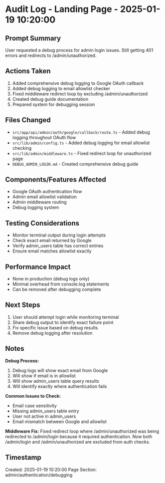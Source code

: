 # Audit Log - Landing Page - 2025-01-19 10:20:00

## Prompt Summary
User requested a debug process for admin login issues. Still getting 401 errors and redirects to /admin/unauthorized.

## Actions Taken
1. Added comprehensive debug logging to Google OAuth callback
2. Added debug logging to email allowlist checker
3. Fixed middleware redirect loop by excluding /admin/unauthorized
4. Created debug guide documentation
5. Prepared system for debugging session

## Files Changed
- `src/app/api/admin/auth/google/callback/route.ts` - Added debug logging throughout OAuth flow
- `src/lib/admin/config.ts` - Added debug logging for email allowlist checking
- `src/lib/admin/middleware.ts` - Fixed redirect loop for unauthorized page
- `DEBUG_ADMIN_LOGIN.md` - Created comprehensive debug guide

## Components/Features Affected
- Google OAuth authentication flow
- Admin email allowlist validation
- Admin middleware routing
- Debug logging system

## Testing Considerations
- Monitor terminal output during login attempts
- Check exact email returned by Google
- Verify admin_users table has correct entries
- Ensure email matches allowlist exactly

## Performance Impact
- None in production (debug logs only)
- Minimal overhead from console.log statements
- Can be removed after debugging complete

## Next Steps
1. User should attempt login while monitoring terminal
2. Share debug output to identify exact failure point
3. Fix specific issue based on debug results
4. Remove debug logging after resolution

## Notes
**Debug Process:**
1. Debug logs will show exact email from Google
2. Will show if email is in allowlist
3. Will show admin_users table query results
4. Will identify exactly where authentication fails

**Common Issues to Check:**
- Email case sensitivity
- Missing admin_users table entry
- User not active in admin_users
- Email mismatch between Google and allowlist

**Middleware Fix:**
Fixed redirect loop where /admin/unauthorized was being redirected to /admin/login because it required authentication. Now both /admin/login and /admin/unauthorized are excluded from auth checks.

## Timestamp
Created: 2025-01-19 10:20:00
Page Section: admin/authentication/debugging